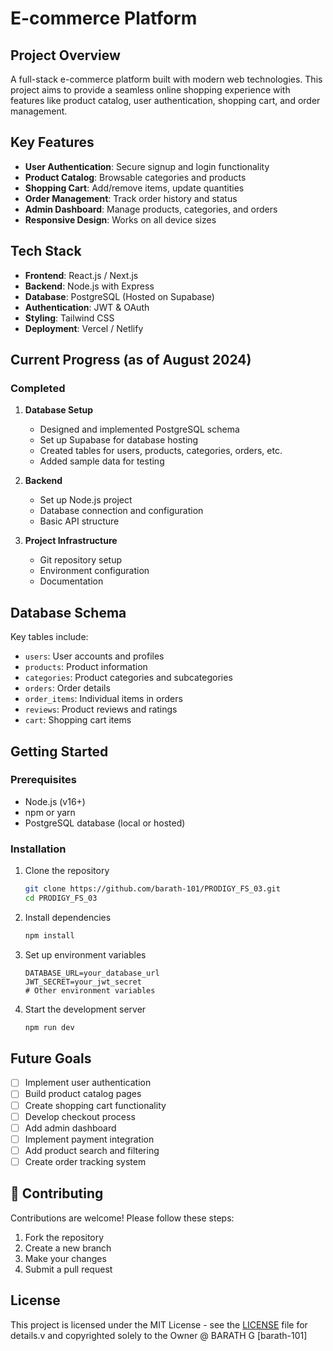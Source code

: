 # E-commerce Platform

## Project Overview
A full-stack e-commerce platform built with modern web technologies. This project aims to provide a seamless online shopping experience with features like product catalog, user authentication, shopping cart, and order management.

## Key Features
- **User Authentication**: Secure signup and login functionality
- **Product Catalog**: Browsable categories and products
- **Shopping Cart**: Add/remove items, update quantities
- **Order Management**: Track order history and status
- **Admin Dashboard**: Manage products, categories, and orders
- **Responsive Design**: Works on all device sizes

## Tech Stack
- **Frontend**: React.js / Next.js
- **Backend**: Node.js with Express
- **Database**: PostgreSQL (Hosted on Supabase)
- **Authentication**: JWT & OAuth
- **Styling**: Tailwind CSS
- **Deployment**: Vercel / Netlify

## Current Progress (as of August 2024)

###  Completed
1. **Database Setup**
   - Designed and implemented PostgreSQL schema
   - Set up Supabase for database hosting
   - Created tables for users, products, categories, orders, etc.
   - Added sample data for testing

2. **Backend**
   - Set up Node.js project
   - Database connection and configuration
   - Basic API structure

3. **Project Infrastructure**
   - Git repository setup
   - Environment configuration
   - Documentation

##  Database Schema
Key tables include:
- `users`: User accounts and profiles
- `products`: Product information
- `categories`: Product categories and subcategories
- `orders`: Order details
- `order_items`: Individual items in orders
- `reviews`: Product reviews and ratings
- `cart`: Shopping cart items

## Getting Started

### Prerequisites
- Node.js (v16+)
- npm or yarn
- PostgreSQL database (local or hosted)

### Installation
1. Clone the repository
   ```bash
   git clone https://github.com/barath-101/PRODIGY_FS_03.git
   cd PRODIGY_FS_03
   ```

2. Install dependencies
   ```bash
   npm install
   ```

3. Set up environment variables
   ```env
   DATABASE_URL=your_database_url
   JWT_SECRET=your_jwt_secret
   # Other environment variables
   ```

4. Start the development server
   ```bash
   npm run dev
   ```

##  Future Goals
- [ ] Implement user authentication
- [ ] Build product catalog pages
- [ ] Create shopping cart functionality
- [ ] Develop checkout process
- [ ] Add admin dashboard
- [ ] Implement payment integration
- [ ] Add product search and filtering
- [ ] Create order tracking system

## 🤝 Contributing
Contributions are welcome! Please follow these steps:
1. Fork the repository
2. Create a new branch
3. Make your changes
4. Submit a pull request

##  License
This project is licensed under the MIT License - see the [LICENSE](LICENSE) file for details.v and copyrighted solely to the Owner  @ BARATH G [barath-101]
